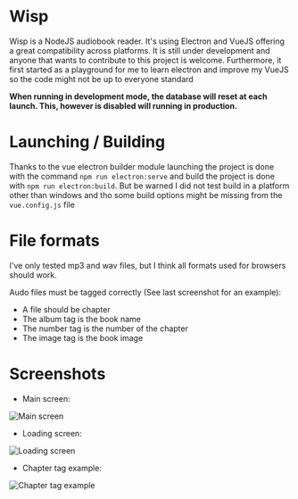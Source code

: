 # Wisp
Wisp is a NodeJS audiobook reader. It's using Electron and VueJS offering a great compatibility across platforms. It is still under development and anyone that wants to contribute to this project is welcome.
Furthermore, it first started as a playground for me to learn electron and improve my VueJS so the code might not be up to everyone standard

**When running in development mode, the database will reset at each launch. This, however is disabled will running in production.**

# Launching / Building

Thanks to the vue electron builder module launching the project is done with the command `npm run electron:serve` and build the project is done with `npm run electron:build`. But be warned I did not test build in a platform other than windows and tho some build options might be missing from the `vue.config.js` file

# File formats

I've only tested mp3 and wav files, but I think all formats used for browsers should work.

Audo files must be tagged correctly (See last screenshot for an example):
  - A file should be chapter
  - The album tag is the book name
  - The number tag is the number of the chapter
  - The image tag is the book image


# Screenshots
- Main screen:

![Main screen](https://data.thestaticturtle.fr/ShareX/2020/12/18/electron_2020-12-18_18-39-43.png)

- Loading screen:

![Loading screen](https://data.thestaticturtle.fr/ShareX/2020/12/18/electron_2020-12-18_18-40-18.png)

- Chapter tag example:

![Chapter tag example](https://data.thestaticturtle.fr/ShareX/2021/06/30/Mp3tag_2021-06-30_16-17-03.png)



